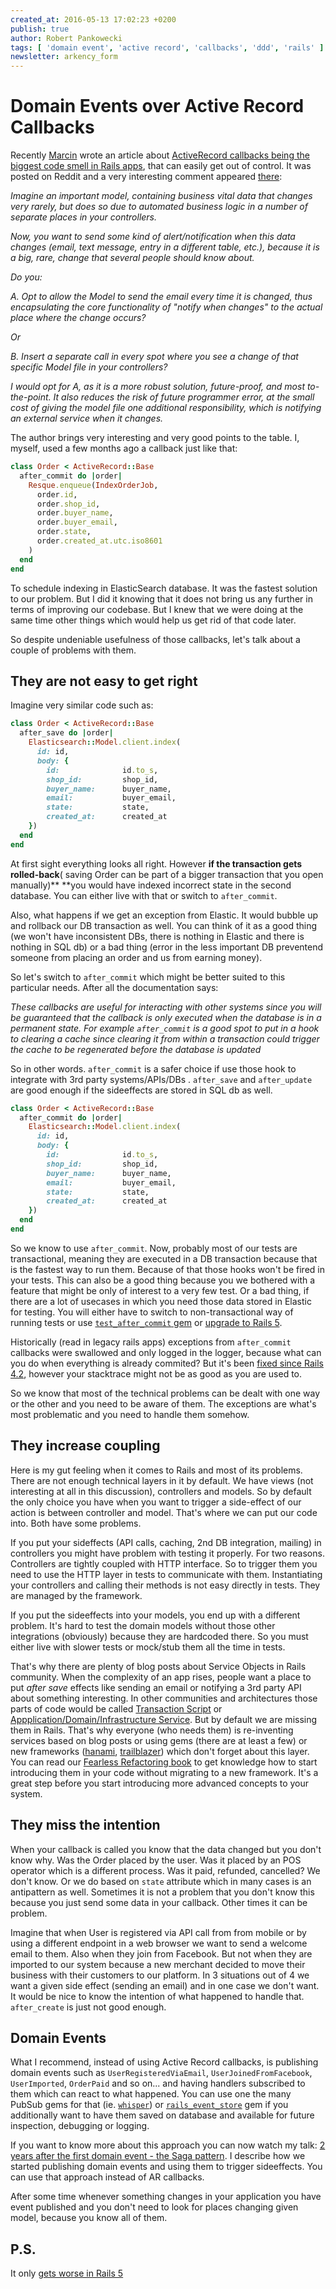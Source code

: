 ```yaml
---
created_at: 2016-05-13 17:02:23 +0200
publish: true
author: Robert Pankowecki
tags: [ 'domain event', 'active record', 'callbacks', 'ddd', 'rails' ]
newsletter: arkency_form
---
```


# Domain Events over Active Record Callbacks

Recently [Marcin](https://twitter.com/killavus) wrote an article about [ActiveRecord callbacks being the biggest code smell in Rails apps](https://medium.com/planet-arkency/the-biggest-rails-code-smell-you-should-avoid-to-keep-your-app-healthy-a61fd75ab2d3#.q537fl3g5), that can easily get out of control. It was posted on Reddit and a very interesting comment appeared [there](https://www.reddit.com/r/ruby/comments/4hr125/the_biggest_rails_code_smell_you_should_avoid_to/):

<!-- more -->

_Imagine an important model, containing business vital data that changes very rarely, but does so due to automated business logic in a number of separate places in your controllers._

_Now, you want to send some kind of alert/notification when this data changes (email, text message, entry in a different table, etc.), because it is a big, rare, change that several people should know about._

_Do you:_

_A. Opt to allow the Model to send the email every time it is changed, thus encapsulating the core functionality of "notify when changes" to the actual place where the change occurs?_

_Or_

_B. Insert a separate call in every spot where you see a change of that specific Model file in your controllers?_

_I would opt for A, as it is a more robust solution, future-proof, and most to-the-point. It also reduces the risk of future programmer error, at the small cost of giving the model file one additional responsibility, which is notifying an external service when it changes._

  
The author brings very interesting and very good points to the table. I, myself, used a few months ago a callback just like that:

```ruby
class Order < ActiveRecord::Base  
  after_commit do |order|  
    Resque.enqueue(IndexOrderJob,  
      order.id,  
      order.shop_id,  
      order.buyer_name,  
      order.buyer_email,  
      order.state,  
      order.created_at.utc.iso8601  
    )  
  end  
end
```

To schedule indexing in ElasticSearch database. It was the fastest solution to our problem. But I did it knowing that it does not bring us any further in terms of improving our codebase. But I knew that we were doing at the same time other things which would help us get rid of that code later.

So despite undeniable usefulness of those callbacks, let's talk about a couple of problems with them.  

## They are not easy to get right

Imagine very similar code such as:

```ruby
class Order < ActiveRecord::Base  
  after_save do |order|  
    Elasticsearch::Model.client.index(  
      id: id,   
      body: {  
        id:              id.to_s,  
        shop_id:         shop_id,  
        buyer_name:      buyer_name,  
        email:           buyer_email,  
        state:           state,  
        created_at:      created_at  
    })  
  end  
end
```

At first sight everything looks all right. However **if the transaction gets rolled-back**( saving Order can be part of a bigger transaction that you open manually)** **you would have indexed incorrect state in the second database. You can either live with that or switch to `after_commit`.

Also, what happens if we get an exception from Elastic. It would bubble up and rollback our DB transaction as well. You can think of it as a good thing (we won't have inconsistent DBs, there is nothing in Elastic and there is nothing in SQL db) or a bad thing (error in the less important DB preventend someone from placing an order and us from earning money).

So let's switch to `after_commit` which might be better suited to this particular needs. After all the documentation says:

_These callbacks are useful for interacting with other systems since you will be guaranteed that the callback is only executed when the database is in a permanent state. For example `after_commit` is a good spot to put in a hook to clearing a cache since clearing it from within a transaction could trigger the cache to be regenerated before the database is updated_

So in other words. `after_commit` is a safer choice if use those hook to integrate with 3rd party systems/APIs/DBs . `after_save` and `after_update` are good enough if the sideeffects are stored in SQL db as well.

```ruby
class Order < ActiveRecord::Base  
  after_commit do |order|  
    Elasticsearch::Model.client.index(  
      id: id,   
      body: {  
        id:              id.to_s,  
        shop_id:         shop_id,  
        buyer_name:      buyer_name,  
        email:           buyer_email,  
        state:           state,  
        created_at:      created_at  
    })  
  end  
end
```

So we know to use `after_commit`. Now, probably most of our tests are transactional, meaning they are executed in a DB transaction because that is the fastest way to run them. Because of that those hooks won't be fired in your tests. This can also be a good thing because you we bothered with a feature that might be only of interest to a very few test. Or a bad thing, if there are a lot of usecases in which you need those data stored in Elastic for testing. You will either have to switch to non-transactional way of running tests or use [`test_after_commit` gem](https://github.com/grosser/test_after_commit) or [upgrade to Rails 5](https://github.com/rails/rails/pull/18458).

Historically (read in legacy rails apps) exceptions from `after_commit` callbacks were swallowed and only logged in the logger, because what can you do when everything is already commited? But it's been [fixed since Rails 4.2](https://github.com/rails/rails/pull/14488), however your stacktrace might not be as good as you are used to.

So we know that most of the technical problems can be dealt with one way or the other and you need to be aware of them. The exceptions are what's most problematic and you need to handle them somehow.  

## They increase coupling

Here is my gut feeling when it comes to Rails and most of its problems. There are not enough technical layers in it by default. We have views (not interesting at all in this discussion), controllers and models. So by default the only choice you have when you want to trigger a side-effect of our action is between controller and model. That's where we can put our code into. Both have some problems.

If you put your sideffects (API calls, caching, 2nd DB integration, mailing) in controllers you might have problem with testing it properly. For two reasons. Controllers are tightly coupled with HTTP interface. So to trigger them you need to use the HTTP layer in tests to communicate with them. Instantiating your controllers and calling their methods is not easy directly in tests. They are managed by the framework.

If you put the sideeffects into your models, you end up with a different problem. It's hard to test the domain models without those other integrations (obviously) because they are hardcoded there. So you must either live with slower tests or mock/stub them all the time in tests.

That's why there are plenty of blog posts about Service Objects in Rails community. When the complexity of an app rises, people want a place to put _after save_ effects like sending an email or notifying a 3rd party API about something interesting. In other communities and architectures those parts of code would be called [Transaction Script](http://martinfowler.com/eaaCatalog/transactionScript.html) or [Appplication/Domain/Infrastructure Service](http://gorodinski.com/blog/2012/04/14/services-in-domain-driven-design-ddd/). But by default we are missing them in Rails. That's why everyone (who needs them) is re-inventing services based on blog posts or using gems (there are at least a few) or new frameworks ([hanami](http://hanamirb.org/), [trailblazer](https://github.com/apotonick/trailblazer)) which don't forget about this layer.
You can read our [Fearless Refactoring book](http://rails-refactoring.com/) to get knowledge how to start introducing them in your code without migrating to a new framework. It's a great step before you start introducing more advanced concepts to your system.

## They miss the intention

When your callback is called you know that the data changed but you don't know why. Was the Order placed by the user. Was it placed by an POS operator which is a different process. Was it paid, refunded, cancelled? We don't know. Or we do based on `state` attribute which in many cases is an antipattern as well. Sometimes it is not a problem that you don't know this because you just send some data in your callback. Other times it can be problem.

Imagine that when User is registered via API call from from mobile or by using a different endpoint in a web browser we want to send a welcome email to them. Also when they join from Facebook. But not when they are imported to our system because a new merchant decided to move their business with their customers to our platform. In 3 situations out of 4 we want a given side effect (sending an email) and in one case we don't want. It would be nice to know the intention of what happened to handle that. `after_create` is just not good enough.  

## Domain Events

What I recommend, instead of using Active Record callbacks, is publishing domain events such as `UserRegisteredViaEmail`, `UserJoinedFromFacebook`, `UserImported`, `OrderPaid` and so on... and having handlers subscribed to them which can react to what happened. You can use one the many PubSub gems for that (ie. [`whisper`](https://github.com/krisleech/wisper)) or [`rails_event_store`](http://railseventstore.arkency.com/docs/publish.html) gem if you additionally want to have them saved on database and available for future inspection, debugging or logging.

If you want to know more about this approach you can now watch my talk: [2 years after the first domain event - the Saga pattern](https://blog.arkency.com/course/saga/). I describe how we started publishing domain events and using them to trigger sideeffects. You can use that approach instead of AR callbacks.

After some time whenever something changes in your application you have event published and you don't need to look for places changing given model, because you know all of them.

## P.S.

It only [gets worse in Rails 5](https://www.reddit.com/r/ruby/comments/4j3097/rails_5_activerecord_suppress_a_step_too_far/)
